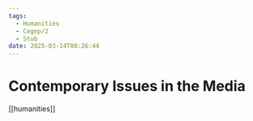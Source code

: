 ```yaml
---
tags:
  - Humanities
  - Cegep/2
  - Stub
date: 2025-03-14T08:26:44
---
```


# Contemporary Issues in the Media

[[humanities]]